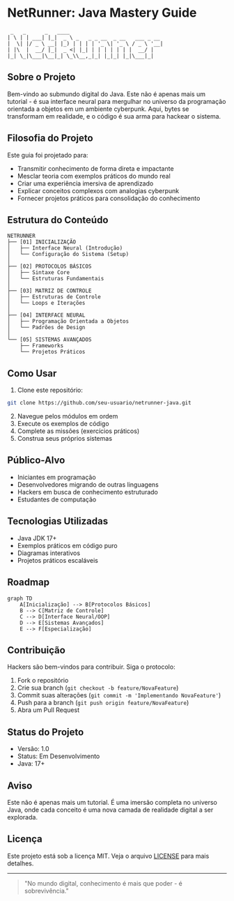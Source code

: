 # NetRunner: Java Mastery Guide

```ascii
 _   _      _   ____                            
| \ | | ___| |_|  _ \ _   _ _ __  _ __   ___ _ __ 
|  \| |/ _ \ __| |_) | | | | '_ \| '_ \ / _ \ '__|
| |\  |  __/ |_|  _ <| |_| | | | | | | |  __/ |   
|_| \_|\___|\__|_| \_\\__,_|_| |_|_| |_|\___|_|   
```

## Sobre o Projeto

Bem-vindo ao submundo digital do Java. Este não é apenas mais um tutorial - é sua interface neural para mergulhar no universo da programação orientada a objetos em um ambiente cyberpunk. Aqui, bytes se transformam em realidade, e o código é sua arma para hackear o sistema.

## Filosofia do Projeto

Este guia foi projetado para:
- Transmitir conhecimento de forma direta e impactante
- Mesclar teoria com exemplos práticos do mundo real
- Criar uma experiência imersiva de aprendizado
- Explicar conceitos complexos com analogias cyberpunk
- Fornecer projetos práticos para consolidação do conhecimento

## Estrutura do Conteúdo

```ascii
NETRUNNER
├── [01] INICIALIZAÇÃO
│   ├── Interface Neural (Introdução)
│   └── Configuração do Sistema (Setup)
│
├── [02] PROTOCOLOS BÁSICOS
│   ├── Sintaxe Core
│   └── Estruturas Fundamentais
│
├── [03] MATRIZ DE CONTROLE
│   ├── Estruturas de Controle
│   └── Loops e Iterações
│
├── [04] INTERFACE NEURAL
│   ├── Programação Orientada a Objetos
│   └── Padrões de Design
│
└── [05] SISTEMAS AVANÇADOS
    ├── Frameworks
    └── Projetos Práticos
```

## Como Usar

1. Clone este repositório:
```bash
git clone https://github.com/seu-usuario/netrunner-java.git
```

2. Navegue pelos módulos em ordem
3. Execute os exemplos de código
4. Complete as missões (exercícios práticos)
5. Construa seus próprios sistemas

## Público-Alvo

- Iniciantes em programação
- Desenvolvedores migrando de outras linguagens
- Hackers em busca de conhecimento estruturado
- Estudantes de computação

## Tecnologias Utilizadas

- Java JDK 17+
- Exemplos práticos em código puro
- Diagramas interativos
- Projetos práticos escaláveis

## Roadmap

```mermaid
graph TD
    A[Inicialização] --> B[Protocolos Básicos]
    B --> C[Matriz de Controle]
    C --> D[Interface Neural/OOP]
    D --> E[Sistemas Avançados]
    E --> F[Especialização]
```

## Contribuição

Hackers são bem-vindos para contribuir. Siga o protocolo:

1. Fork o repositório
2. Crie sua branch (`git checkout -b feature/NovaFeature`)
3. Commit suas alterações (`git commit -m 'Implementando NovaFeature'`)
4. Push para a branch (`git push origin feature/NovaFeature`)
5. Abra um Pull Request

## Status do Projeto

- Versão: 1.0
- Status: Em Desenvolvimento
- Java: 17+

## Aviso

Este não é apenas mais um tutorial. É uma imersão completa no universo Java, onde cada conceito é uma nova camada de realidade digital a ser explorada.

## Licença

Este projeto está sob a licença MIT. Veja o arquivo [LICENSE](LICENSE) para mais detalhes.

---

> "No mundo digital, conhecimento é mais que poder - é sobrevivência."
